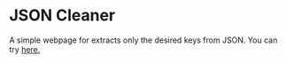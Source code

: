 # JSON Cleaner
A simple webpage for extracts only the desired keys from JSON. You can try [here.](https://jsoncleaner.herokuapp.com)